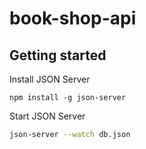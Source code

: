 # book-shop-api

## Getting started

Install JSON Server

```
npm install -g json-server
```

Start JSON Server

```bash
json-server --watch db.json
```